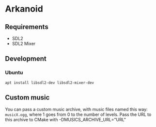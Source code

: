 # Arkanoid

## Requirements

- SDL2
- SDL2 Mixer

## Development

### Ubuntu

````shell
apt install libsdl2-dev libsdl2-mixer-dev
````

## Custom music

You can pass a custom music archive, with music files named this way: `musicX.ogg`, where 1 goes from 0 to the number of
levels.
Pass the URL to this archive to CMake with -DMUSICS_ARCHIVE_URL="URL"